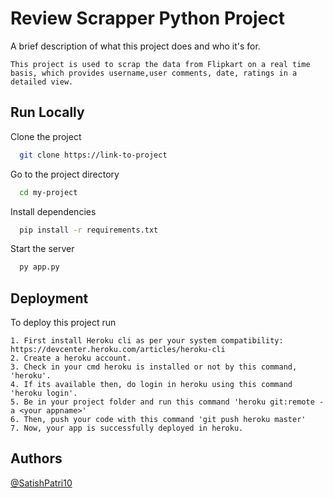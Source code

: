 # Review Scrapper Python Project

A brief description of what this project does and who it's for.

```
This project is used to scrap the data from Flipkart on a real time basis, which provides username,user comments, date, ratings in a detailed view.
```

## Run Locally

Clone the project

```bash
  git clone https://link-to-project
```

Go to the project directory

```bash
  cd my-project
```

Install dependencies

```bash
  pip install -r requirements.txt
```

Start the server

```bash
  py app.py
```



## Deployment

To deploy this project run

```
1. First install Heroku cli as per your system compatibility: https://devcenter.heroku.com/articles/heroku-cli
2. Create a heroku account.
3. Check in your cmd heroku is installed or not by this command, 'heroku'.
4. If its available then, do login in heroku using this command 'heroku login'.
5. Be in your project folder and run this command 'heroku git:remote -a <your appname>'
6. Then, push your code with this command 'git push heroku master'
7. Now, your app is successfully deployed in heroku.
```

## Authors

[@SatishPatri10](https://github.com/SatishPatri10)
